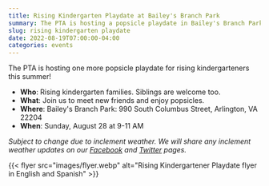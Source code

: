 ```yaml
--- 
title: Rising Kindergarten Playdate at Bailey's Branch Park
summary: The PTA is hosting a popsicle playdate in Bailey's Branch Park on August 28.
slug: rising kindergarten playdate
date: 2022-08-19T07:00:00-04:00
categories: events
---
```


The PTA is hosting one more popsicle playdate for rising kindergarteners this summer!
- **Who**: Rising kindergarten families. Siblings are welcome too.
- **What**: Join us to meet new friends and enjoy popsicles.
- **Where**: Bailey's Branch Park: 990 South Columbus Street, Arlington, VA 22204
- **When**: Sunday, August 28 at 9-11 AM

*Subject to change due to inclement weather. We will share any inclement weather updates on our [Facebook](https://www.facebook.com/AbingdonElementaryPTA) and [Twitter](https://twitter.com/AbingdonPTA) pages.*

{{< flyer src="images/flyer.webp" alt="Rising Kindergartener Playdate flyer in English and Spanish" >}}